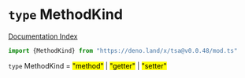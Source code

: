 # `type` MethodKind

[Documentation Index](../README.md)

```ts
import {MethodKind} from "https://deno.land/x/tsa@v0.0.48/mod.ts"
```

`type` MethodKind = <mark>"method"</mark> | <mark>"getter"</mark> | <mark>"setter"</mark>